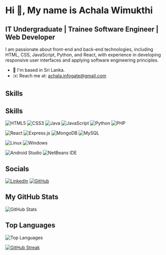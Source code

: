# Hi 👋, My name is Achala Wimukthi

## IT Undergraduate | Trainee Software Engineer | Web Developer

I am passionate about front-end and back-end technologies, including HTML, CSS, JavaScript, Python, and React, with experience in developing responsive user interfaces and applying software engineering principles.

- 📍 I'm based in Sri Lanka.
- ✉️ Reach me at: achala.infogate@gmail.com

## Skills
## Skills

![HTML5](https://img.shields.io/badge/HTML5-%23E34F26.svg?style=for-the-badge&logo=html5&logoColor=white)
![CSS3](https://img.shields.io/badge/CSS3-%231572B6.svg?style=for-the-badge&logo=css3&logoColor=white)
![Java](https://img.shields.io/badge/Java-%23ED8B00.svg?style=for-the-badge&logo=java&logoColor=white)
![JavaScript](https://img.shields.io/badge/JavaScript-%23F7DF1E.svg?style=for-the-badge&logo=javascript&logoColor=black)
![Python](https://img.shields.io/badge/Python-3670A0?style=for-the-badge&logo=python&logoColor=ffdd54)
![PHP](https://img.shields.io/badge/PHP-%23777BB4.svg?style=for-the-badge&logo=php&logoColor=white)

![React](https://img.shields.io/badge/React-%2320232a.svg?style=for-the-badge&logo=react&logoColor=%2361DAFB)
![Express.js](https://img.shields.io/badge/Express.js-%23404d59.svg?style=for-the-badge&logo=express&logoColor=%2361DAFB)
![MongoDB](https://img.shields.io/badge/MongoDB-%234ea94b.svg?style=for-the-badge&logo=mongodb&logoColor=white)
![MySQL](https://img.shields.io/badge/MySQL-%2300f.svg?style=for-the-badge&logo=mysql&logoColor=white)

![Linux](https://img.shields.io/badge/Linux-FCC624?style=for-the-badge&logo=linux&logoColor=black)
![Windows](https://img.shields.io/badge/Windows-0078D6?style=for-the-badge&logo=windows&logoColor=white)

![Android Studio](https://img.shields.io/badge/Android_Studio-3DDC84?style=for-the-badge&logo=android-studio&logoColor=white)
![NetBeans IDE](https://img.shields.io/badge/NetBeansIDE-1B6AC6.svg?style=for-the-badge&logo=apache-netbeans-ide&logoColor=white)


## Socials
[![LinkedIn](https://img.shields.io/badge/LinkedIn-%230077B5.svg?style=for-the-badge&logo=linkedin&logoColor=white)](https://www.linkedin.com/in/achala-wimukthi/)
[![GitHub](https://img.shields.io/badge/GitHub-%2312100E.svg?style=for-the-badge&logo=github&logoColor=white)](https://github.com/Achalavimukthi)

## My GitHub Stats
![GitHub Stats](https://github-readme-stats.vercel.app/api?username=achala-wimukthi&show_icons=true&theme=radical)

## Top Languages
![Top Languages](https://github-readme-stats.vercel.app/api/top-langs/?username=achala-wimukthi&layout=compact&theme=radical)

[![GitHub Streak](https://github-readme-streak-stats.herokuapp.com/?user=achala-wimukthi&theme=radical)](https://git.io/streak-stats)
